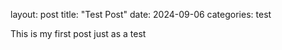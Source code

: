 layout: post
title: "Test Post"
date: 2024-09-06
categories: test

This is my first post just as a test

